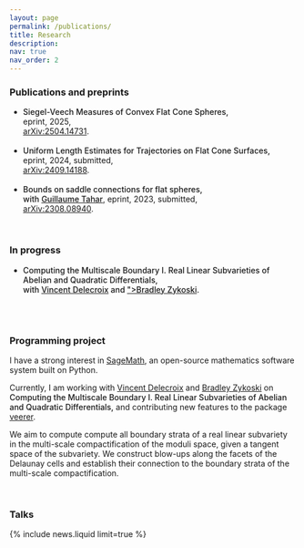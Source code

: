 ```yaml
---
layout: page
permalink: /publications/
title: Research
description: 
nav: true
nav_order: 2
---
```


<!-- _pages/publications.md -->

<!-- Bibsearch Feature -->

<style>
  .bold-text {
    font-weight: bold; /* 使文字粗体 */
    font-weight: 500; /* 700 或更高的值可增强粗体效果 */
  }
</style> 

<h3>
    <strong>Publications and preprints</strong>
</h3>
<ul>
        <li> 
        <span class="bold-text">Siegel-Veech Measures of Convex Flat Cone Spheres,</span><br>
        <span class="font-weight-light">eprint, 2025,</span><br>
        <span class="font-weight-light"><a href="https://arxiv.org/abs/2504.14731">arXiv:2504.14731</a>.</span>
        </li><br>
        <li> 
        <span class="bold-text">Uniform Length Estimates for Trajectories on Flat Cone Surfaces,</span><br>
        <span class="font-weight-light">eprint, 2024, submitted,</span><br>
        <span class="font-weight-light"><a href="https://arxiv.org/abs/2409.14188">arXiv:2409.14188</a>.</span>
        </li><br>
        <li> 
        <span class="bold-text">Bounds on saddle connections for flat spheres,</span><br>
        <span class="bold-text">with <a href="https://bimsa.net/people/tahar/">Guillaume Tahar</a></span>, <span class="font-weight-light">eprint, 2023, submitted,</span><br>
        <span class="font-weight-light"><a href="https://arxiv.org/abs/2308.08940">arXiv:2308.08940</a>.</span>
        </li>
</ul>

<br>
<h3>
    <strong>In progress</strong>
</h3>
<ul>
        <li> 
        <span class="bold-text">Computing the Multiscale Boundary I. Real Linear Subvarieties of Abelian and Quadratic Differentials,</span><br>
        <span class="bold-text">with <a href="https://www.labri.fr/perso/vdelecro/">Vincent Delecroix</a> and <a href="https://www.math.northwestern.edu/people/faculty/#Z">">Bradley Zykoski</a>.</span>
        </li><br>
</ul>

<br>
<h3>
    <strong>Programming project</strong>
</h3>

<span class="font-weight-light">I have a strong interest in</span> 
<a href="https://www.sagemath.org/">SageMath</a>, 
<span class="font-weight-light">an open-source mathematics software system built on Python.</span>

<span class="font-weight-light">Currently, I am working with <a href="https://www.labri.fr/perso/vdelecro/">Vincent Delecroix</a> and <a href="">Bradley Zykoski</a> on</span> 
<span class="bold-text">Computing the Multiscale Boundary I. Real Linear Subvarieties of Abelian and Quadratic Differentials,</span> 
<span class="font-weight-light">and contributing new features to the package</span> 
<a href="https://flatsurf.github.io/veerer/">veerer</a>.

<span class="font-weight-light">We aim to compute compute all boundary strata of a real linear subvariety in the multi-scale compactification of the moduli space, given a tangent space of the subvariety. We construct blow-ups along the facets of the Delaunay cells and establish their connection to the boundary strata of the multi-scale compactification.</span>


<br>
<h3>
    <strong>Talks</strong>
</h3>
{% include news.liquid limit=true %}